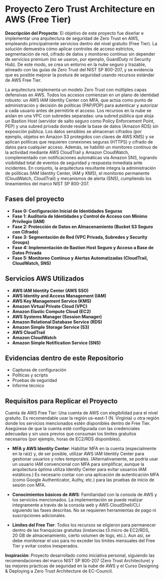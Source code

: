 # Proyecto Zero Trust Architecture en AWS (Free Tier)

**Descripción del Proyecto**: El objetivo de este proyecto fue diseñar e implementar una arquitectura de seguridad de Zero Trust en AWS, empleando principalmente servicios dentro del nivel gratuito (Free Tier). La solución demuestra cómo aplicar controles de acceso estrictos, segmentación de red, cifrado de datos y monitoreo continuo sin depender de servicios premium (no se usaron, por ejemplo, GuardDuty ni Security Hub). De este modo, se crea un entorno en la nube seguro y trazable, alineado con las guías de Zero Trust del NIST SP 800-207, y se evidencia que es posible mejorar la postura de seguridad usando recursos estándar de AWS Free Tier.

La arquitectura implementa un modelo Zero Trust con múltiples capas defensivas en AWS. Todos los accesos comienzan en un plano de identidad robusto: un AWS IAM Identity Center con MFA, que actúa como punto de administración y decisión de políticas (PAP/PDP) para autenticar y autorizar a cada usuario antes de permitirle el acceso. Los recursos en la nube se aíslan en una VPC con subredes separadas: una subred pública que aloja un Bastion Host (servidor de salto seguro como Policy Enforcement Point, PEP) y una subred privada donde reside la base de datos (Amazon RDS) sin exposición pública. Los datos sensibles se almacenan cifrados (por ejemplo, objetos en Amazon S3 protegidos con claves de AWS KMS) y se aplican políticas que requieren conexiones seguras (HTTPS) y cifrado de datos para cualquier acceso. Además, se habilitó un monitoreo contínuo de la actividad mediante AWS CloudTrail y Amazon CloudWatch, complementado con notificaciones automáticas vía Amazon SNS, logrando visibilidad total de eventos de seguridad y respuesta inmediata ante incidentes. En conjunto, la arquitectura resultante integra la administración de políticas (IAM Identity Center, IAM y KMS), el monitoreo permanente (CloudWatch, CloudTrail) y mecanismos de alerta (SNS), cumpliendo los lineamientos del marco NIST SP 800-207.

## Fases del proyecto
- **Fase 0: Configuración Inicial de Identidades Seguras**
- **Fase 1: Auditoría de Identidades y Control de Acceso con Mínimo
Privilegio (IAM)**
- **Fase 2: Protección de Datos en Almacenamiento (Bucket S3 Seguro con
Cifrado)**
- **Fase 3: Segmentación de Red (VPC Privada, Subredes y Security Groups)**
- **Fase 4: Implementación de Bastion Host Seguro y Acceso a Base de
Datos Privada**
- **Fase 5: Monitoreo Continuo y Alertas Automatizadas (CloudTrail,
CloudWatch, SNS)**

## Servicios AWS Utilizados

- **AWS IAM Identity Center (AWS SSO)**
- **AWS Identity and Access Management (IAM)**
- **AWS Key Management Service (KMS)**
- **Amazon Virtual Private Cloud (VPC)**
- **Amazon Elastic Compute Cloud (EC2)**
- **AWS Systems Manager (Session Manager)**
- **Amazon Relational Database Service (RDS)**
- **Amazon Simple Storage Service (S3)**
- **AWS CloudTrail**
- **Amazon CloudWatch**
- **Amazon Simple Notification Service (SNS)**

## Evidencias dentro de este Repositorio

- Capturas de configuración
- Políticas y scripts
- Pruebas de seguridad
- Informe técnico

## Requisitos para Replicar el Proyecto

Cuenta de AWS Free Tier: Una cuenta de AWS con elegibilidad para el nivel gratuito. Es recomendable usar la región us-east-1 (N. Virginia) u otra región donde los servicios mencionados estén disponibles dentro de Free Tier. Asegúrese de que la cuenta esté configurada con las credenciales adecuadas y sin usos previos que consuman los límites gratuitos necesarios (por ejemplo, horas de EC2/RDS disponibles).

- **MFA y AWS Identity Center**: Habilitar MFA en la cuenta (especialmente en la raíz) y, de ser posible, utilizar AWS IAM Identity Center para gestionar usuarios y roles temporales. (Alternativamente, se podría usar un usuario IAM convencional con MFA para simplificar, aunque la arquitectura óptima utiliza Identity Center para evitar usuarios IAM estáticos.) Es necesario contar con una aplicación de autenticación MFA (como Google Authenticator, Authy, etc.) para las pruebas de inicio de sesión con MFA.

- **Conocimientos básicos de AWS**: Familiaridad con la consola de AWS y los servicios mencionados. La implementación se puede realizar íntegramente a través de la consola web y AWS CloudShell/CLI siguiendo las fases descritas. No se requieren herramientas de pago ni suscripciones adicionales.

- **Límites del Free Tier**: Todos los recursos se eligieron para permanecer dentro de las franquicias gratuitas (instancias t3.micro de EC2/RDS, 20 GB de almacenamiento, cierto volumen de logs, etc.). Aun así, se debe monitorear el uso para no exceder los límites mensuales del Free Tier y evitar costos inesperados.


**Inspiración**: Proyecto desarrollado como iniciativa personal, siguiendo las recomendaciones del marco NIST SP 800-207 (Zero Trust Architecture) y las mejores prácticas de seguridad en la nube de AWS y el Curso Designing & Deploying a Zero Trust Architecture de EC-Council.


